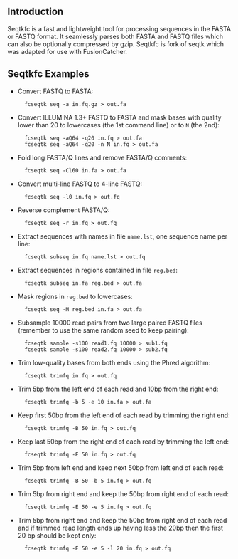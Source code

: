 Introduction
------------

Seqtkfc is a fast and lightweight tool for processing sequences in the FASTA or
FASTQ format. It seamlessly parses both FASTA and FASTQ files which can also be
optionally compressed by gzip. Seqtkfc is fork of seqtk which was adapted for
use with FusionCatcher.

Seqtkfc Examples
--------------

* Convert FASTQ to FASTA:

        fcseqtk seq -a in.fq.gz > out.fa

* Convert ILLUMINA 1.3+ FASTQ to FASTA and mask bases with quality lower than 20 to lowercases (the 1st command line) or to `N` (the 2nd):

        fcseqtk seq -aQ64 -q20 in.fq > out.fa
        fcseqtk seq -aQ64 -q20 -n N in.fq > out.fa

* Fold long FASTA/Q lines and remove FASTA/Q comments:

        fcseqtk seq -Cl60 in.fa > out.fa

* Convert multi-line FASTQ to 4-line FASTQ:

        fcseqtk seq -l0 in.fq > out.fq

* Reverse complement FASTA/Q:

        fcseqtk seq -r in.fq > out.fq

* Extract sequences with names in file `name.lst`, one sequence name per line:

        fcseqtk subseq in.fq name.lst > out.fq

* Extract sequences in regions contained in file `reg.bed`:

        fcseqtk subseq in.fa reg.bed > out.fa

* Mask regions in `reg.bed` to lowercases:

        fcseqtk seq -M reg.bed in.fa > out.fa

* Subsample 10000 read pairs from two large paired FASTQ files (remember to use the same random seed to keep pairing):

        fcseqtk sample -s100 read1.fq 10000 > sub1.fq
        fcseqtk sample -s100 read2.fq 10000 > sub2.fq

* Trim low-quality bases from both ends using the Phred algorithm:

        fcseqtk trimfq in.fq > out.fq

* Trim 5bp from the left end of each read and 10bp from the right end:

        fcseqtk trimfq -b 5 -e 10 in.fa > out.fa

* Keep first 50bp from the left end of each read by trimming the right end:

        fcseqtk trimfq -B 50 in.fq > out.fq

* Keep last 50bp from the right end of each read by trimming the left end:

        fcseqtk trimfq -E 50 in.fq > out.fq

* Trim 5bp from left end and keep next 50bp from left end of each read:

        fcseqtk trimfq -B 50 -b 5 in.fq > out.fq

* Trim 5bp from right end and keep the 50bp from right end of each read:

        fcseqtk trimfq -E 50 -e 5 in.fq > out.fq

* Trim 5bp from right end and keep the 50bp from right end of each read and if trimmed read length ends up having less the 20bp then the first 20 bp should be kept only:

        fcseqtk trimfq -E 50 -e 5 -l 20 in.fq > out.fq

